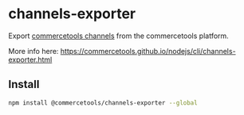 # channels-exporter

Export [commercetools channels](https://docs.commercetools.com/http-api-projects-channels) from the commercetools platform.

More info here: https://commercetools.github.io/nodejs/cli/channels-exporter.html

## Install

```bash
npm install @commercetools/channels-exporter --global
```
